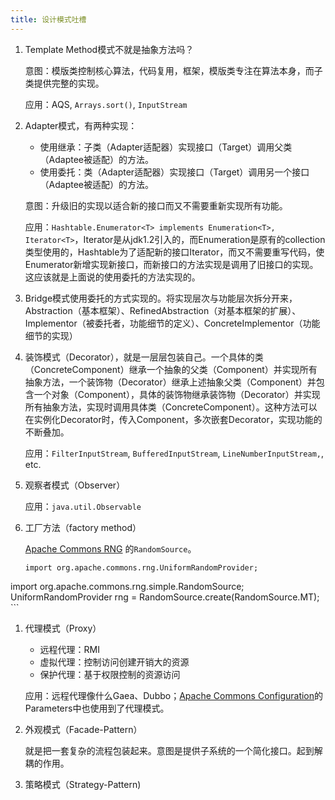 ```yaml
---
title: 设计模式吐槽
---
```


1. Template Method模式不就是抽象方法吗？  
	
	意图：模版类控制核心算法，代码复用，框架，模版类专注在算法本身，而子类提供完整的实现。
	
	应用：AQS, `Arrays.sort()`, `InputStream`
1. Adapter模式，有两种实现：
	* 使用继承：子类（Adapter适配器）实现接口（Target）调用父类（Adaptee被适配）的方法。
	* 使用委托：类（Adapter适配器）实现接口（Target）调用另一个接口（Adaptee被适配）的方法。

	意图：升级旧的实现以适合新的接口而又不需要重新实现所有功能。
	
	应用：`Hashtable.Enumerator<T> implements Enumeration<T>, Iterator<T>`，Iterator是从jdk1.2引入的，而Enumeration是原有的collection类型使用的，Hashtable为了适配新的接口Iterator，而又不需要重写代码，使Enumerator新增实现新接口，而新接口的方法实现是调用了旧接口的实现。这应该就是上面说的使用委托的方法实现的。
1. Bridge模式使用委托的方式实现的。将实现层次与功能层次拆分开来，Abstraction（基本框架）、RefinedAbstraction（对基本框架的扩展）、Implementor（被委托者，功能细节的定义）、ConcreteImplementor（功能细节的实现）

1. 装饰模式（Decorator），就是一层层包装自己。一个具体的类（ConcreteComponent）继承一个抽象的父类（Component）并实现所有抽象方法，一个装饰物（Decorator）继承上述抽象父类（Component）并包含一个对象（Component），具体的装饰物继承装饰物（Decorator）并实现所有抽象方法，实现时调用具体类（ConcreteComponent）。这种方法可以在实例化Decorator时，传入Component，多次嵌套Decorator，实现功能的不断叠加。
	
	应用：`FilterInputStream`, `BufferedInputStream`, `LineNumberInputStream,`, etc.
1. 观察者模式（Observer）

	应用：`java.util.Observable`
1. 工厂方法（factory method）

	[Apache Commons RNG](https://commons.apache.org/proper/commons-rng/userguide/rng.html#a2._Usage_overview) 的`RandomSource`。
	
	```
	import org.apache.commons.rng.UniformRandomProvider;
import org.apache.commons.rng.simple.RandomSource;
UniformRandomProvider rng = RandomSource.create(RandomSource.MT);
	```
1. 代理模式（Proxy）

	- 远程代理：RMI
	- 虚拟代理：控制访问创建开销大的资源
	- 保护代理：基于权限控制的资源访问
	
	应用：远程代理像什么Gaea、Dubbo；[Apache Commons Configuration](http://commons.apache.org/proper/commons-configuration/)的Parameters中也使用到了代理模式。
1. 外观模式（Facade-Pattern）

	就是把一套复杂的流程包装起来。意图是提供子系统的一个简化接口。起到解耦的作用。
	
1. 策略模式（Strategy-Pattern)